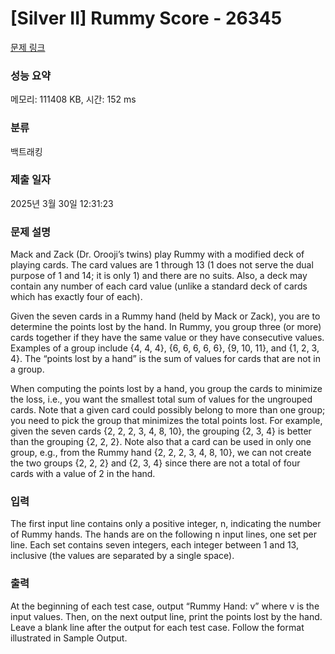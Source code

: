 # [Silver II] Rummy Score - 26345 

[문제 링크](https://www.acmicpc.net/problem/26345) 

### 성능 요약

메모리: 111408 KB, 시간: 152 ms

### 분류

백트래킹

### 제출 일자

2025년 3월 30일 12:31:23

### 문제 설명

<p>Mack and Zack (Dr. Orooji’s twins) play Rummy with a modified deck of playing cards. The card values are 1 through 13 (1 does not serve the dual purpose of 1 and 14; it is only 1) and there are no suits. Also, a deck may contain any number of each card value (unlike a standard deck of cards which has exactly four of each).</p>

<p>Given the seven cards in a Rummy hand (held by Mack or Zack), you are to determine the points lost by the hand. In Rummy, you group three (or more) cards together if they have the same value or they have consecutive values. Examples of a group include {4, 4, 4}, {6, 6, 6, 6, 6}, {9, 10, 11}, and {1, 2, 3, 4}. The “points lost by a hand” is the sum of values for cards that are not in a group.</p>

<p>When computing the points lost by a hand, you group the cards to minimize the loss, i.e., you want the smallest total sum of values for the ungrouped cards. Note that a given card could possibly belong to more than one group; you need to pick the group that minimizes the total points lost. For example, given the seven cards {2, 2, 2, 3, 4, 8, 10}, the grouping {2, 3, 4} is better than the grouping {2, 2, 2}. Note also that a card can be used in only one group, e.g., from the Rummy hand {2, 2, 2, 3, 4, 8, 10}, we can not create the two groups {2, 2, 2} and {2, 3, 4} since there are not a total of four cards with a value of 2 in the hand.</p>

### 입력 

 <p>The first input line contains only a positive integer, n, indicating the number of Rummy hands. The hands are on the following n input lines, one set per line. Each set contains seven integers, each integer between 1 and 13, inclusive (the values are separated by a single space).</p>

### 출력 

 <p>At the beginning of each test case, output “Rummy Hand: v” where v is the input values. Then, on the next output line, print the points lost by the hand. Leave a blank line after the output for each test case. Follow the format illustrated in Sample Output.</p>

